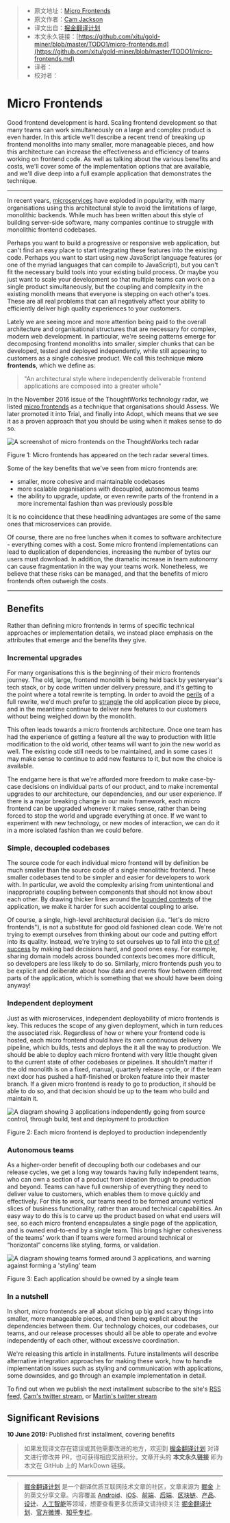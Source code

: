 > * 原文地址：[Micro Frontends](https://martinfowler.com/articles/micro-frontends.html)
> * 原文作者：[Cam Jackson](https://camjackson.net/)
> * 译文出自：[掘金翻译计划](https://github.com/xitu/gold-miner)
> * 本文永久链接：[https://github.com/xitu/gold-miner/blob/master/TODO1/micro-frontends.md](https://github.com/xitu/gold-miner/blob/master/TODO1/micro-frontends.md)
> * 译者：
> * 校对者：

# Micro Frontends

Good frontend development is hard. Scaling frontend development so that many teams can work simultaneously on a large and complex product is even harder. In this article we'll describe a recent trend of breaking up frontend monoliths into many smaller, more manageable pieces, and how this architecture can increase the effectiveness and efficiency of teams working on frontend code. As well as talking about the various benefits and costs, we'll cover some of the implementation options that are available, and we'll dive deep into a full example application that demonstrates the technique.

* * *

In recent years, [microservices](https://martinfowler.com/articles/microservices.html) have exploded in popularity, with many organisations using this architectural style to avoid the limitations of large, monolithic backends. While much has been written about this style of building server-side software, many companies continue to struggle with monolithic frontend codebases.

Perhaps you want to build a progressive or responsive web application, but can't find an easy place to start integrating these features into the existing code. Perhaps you want to start using new JavaScript language features (or one of the myriad languages that can compile to JavaScript), but you can't fit the necessary build tools into your existing build process. Or maybe you just want to scale your development so that multiple teams can work on a single product simultaneously, but the coupling and complexity in the existing monolith means that everyone is stepping on each other's toes. These are all real problems that can all negatively affect your ability to efficiently deliver high quality experiences to your customers.

Lately we are seeing more and more attention being paid to the overall architecture and organisational structures that are necessary for complex, modern web development. In particular, we're seeing patterns emerge for decomposing frontend monoliths into smaller, simpler chunks that can be developed, tested and deployed independently, while still appearing to customers as a single cohesive product. We call this technique **micro frontends**, which we define as:

> "An architectural style where independently deliverable frontend applications are composed into a greater whole"

In the November 2016 issue of the ThoughtWorks technology radar, we listed [micro frontends](https://www.thoughtworks.com/radar/techniques/micro-frontends) as a technique that organisations should Assess. We later promoted it into Trial, and finally into Adopt, which means that we see it as a proven approach that you should be using when it makes sense to do so.

![A screenshot of micro frontends on the ThoughtWorks tech radar](https://martinfowler.com/articles/micro-frontends/radar.png)

Figure 1: Micro frontends has appeared on the tech radar several times.

Some of the key benefits that we've seen from micro frontends are:

* smaller, more cohesive and maintainable codebases
* more scalable organisations with decoupled, autonomous teams
* the ability to upgrade, update, or even rewrite parts of the frontend in a more incremental fashion than was previously possible

It is no coincidence that these headlining advantages are some of the same ones that microservices can provide.

Of course, there are no free lunches when it comes to software architecture - everything comes with a cost. Some micro frontend implementations can lead to duplication of dependencies, increasing the number of bytes our users must download. In addition, the dramatic increase in team autonomy can cause fragmentation in the way your teams work. Nonetheless, we believe that these risks can be managed, and that the benefits of micro frontends often outweigh the costs.

* * *

## Benefits

Rather than defining micro frontends in terms of specific technical approaches or implementation details, we instead place emphasis on the attributes that emerge and the benefits they give.

### Incremental upgrades

For many organisations this is the beginning of their micro frontends journey. The old, large, frontend monolith is being held back by yesteryear's tech stack, or by code written under delivery pressure, and it's getting to the point where a total rewrite is tempting. In order to avoid the [perils](https://www.joelonsoftware.com/2000/04/06/things-you-should-never-do-part-i/) of a full rewrite, we'd much prefer to [strangle](https://martinfowler.com/bliki/StranglerApplication.html) the old application piece by piece, and in the meantime continue to deliver new features to our customers without being weighed down by the monolith.

This often leads towards a micro frontends architecture. Once one team has had the experience of getting a feature all the way to production with little modification to the old world, other teams will want to join the new world as well. The existing code still needs to be maintained, and in some cases it may make sense to continue to add new features to it, but now the choice is available.

The endgame here is that we're afforded more freedom to make case-by-case decisions on individual parts of our product, and to make incremental upgrades to our architecture, our dependencies, and our user experience. If there is a major breaking change in our main framework, each micro frontend can be upgraded whenever it makes sense, rather than being forced to stop the world and upgrade everything at once. If we want to experiment with new technology, or new modes of interaction, we can do it in a more isolated fashion than we could before.

### Simple, decoupled codebases

The source code for each individual micro frontend will by definition be much smaller than the source code of a single monolithic frontend. These smaller codebases tend to be simpler and easier for developers to work with. In particular, we avoid the complexity arising from unintentional and inappropriate coupling between components that should not know about each other. By drawing thicker lines around the [bounded contexts](https://martinfowler.com/bliki/BoundedContext.html) of the application, we make it harder for such accidental coupling to arise.

Of course, a single, high-level architectural decision (i.e. "let's do micro frontends"), is not a substitute for good old fashioned clean code. We're not trying to exempt ourselves from thinking about our code and putting effort into its quality. Instead, we're trying to set ourselves up to fall into the [pit of success](https://blog.codinghorror.com/falling-into-the-pit-of-success/) by making bad decisions hard, and good ones easy. For example, sharing domain models across bounded contexts becomes more difficult, so developers are less likely to do so. Similarly, micro frontends push you to be explicit and deliberate about how data and events flow between different parts of the application, which is something that we should have been doing anyway!

### Independent deployment

Just as with microservices, independent deployability of micro frontends is key. This reduces the scope of any given deployment, which in turn reduces the associated risk. Regardless of how or where your frontend code is hosted, each micro frontend should have its own continuous delivery pipeline, which builds, tests and deploys the it all the way to production. We should be able to deploy each micro frontend with very little thought given to the current state of other codebases or pipelines. It shouldn't matter if the old monolith is on a fixed, manual, quarterly release cycle, or if the team next door has pushed a half-finished or broken feature into their master branch. If a given micro frontend is ready to go to production, it should be able to do so, and that decision should be up to the team who build and maintain it.

![A diagram showing 3 applications independently going from source control, through build, test and deployment to production](https://martinfowler.com/articles/micro-frontends/deployment.png)

Figure 2: Each micro frontend is deployed to production independently

### Autonomous teams

As a higher-order benefit of decoupling both our codebases and our release cycles, we get a long way towards having fully independent teams, who can own a section of a product from ideation through to production and beyond. Teams can have full ownership of everything they need to deliver value to customers, which enables them to move quickly and effectively. For this to work, our teams need to be formed around vertical slices of business functionality, rather than around technical capabilities. An easy way to do this is to carve up the product based on what end users will see, so each micro frontend encapsulates a single page of the application, and is owned end-to-end by a single team. This brings higher cohesiveness of the teams' work than if teams were formed around technical or “horizontal” concerns like styling, forms, or validation.

![A diagram showing teams formed around 3 applications, and warning against forming a 'styling' team](https://martinfowler.com/articles/micro-frontends/horizontal.png)

Figure 3: Each application should be owned by a single team

### In a nutshell

In short, micro frontends are all about slicing up big and scary things into smaller, more manageable pieces, and then being explicit about the dependencies between them. Our technology choices, our codebases, our teams, and our release processes should all be able to operate and evolve independently of each other, without excessive coordination.

We're releasing this article in installments. Future installments will describe alternative integration approaches for making these work, how to handle implementation issues such as styling and communication with applications, some downsides, and go through an example implementation in detail.

To find out when we publish the next installment subscribe to the site's [RSS feed,](https://martinfowler.com/feed.atom) [Cam's twitter stream](https://twitter.com/thecamjackson), or [Martin's twitter stream](https://twitter.com/martinfowler)

## Significant Revisions

**10 June 2019:** Published first installment, covering benefits

> 如果发现译文存在错误或其他需要改进的地方，欢迎到 [掘金翻译计划](https://github.com/xitu/gold-miner) 对译文进行修改并 PR，也可获得相应奖励积分。文章开头的 **本文永久链接** 即为本文在 GitHub 上的 MarkDown 链接。

---

> [掘金翻译计划](https://github.com/xitu/gold-miner) 是一个翻译优质互联网技术文章的社区，文章来源为 [掘金](https://juejin.im) 上的英文分享文章。内容覆盖 [Android](https://github.com/xitu/gold-miner#android)、[iOS](https://github.com/xitu/gold-miner#ios)、[前端](https://github.com/xitu/gold-miner#前端)、[后端](https://github.com/xitu/gold-miner#后端)、[区块链](https://github.com/xitu/gold-miner#区块链)、[产品](https://github.com/xitu/gold-miner#产品)、[设计](https://github.com/xitu/gold-miner#设计)、[人工智能](https://github.com/xitu/gold-miner#人工智能)等领域，想要查看更多优质译文请持续关注 [掘金翻译计划](https://github.com/xitu/gold-miner)、[官方微博](http://weibo.com/juejinfanyi)、[知乎专栏](https://zhuanlan.zhihu.com/juejinfanyi)。
